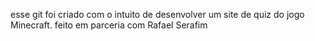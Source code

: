 esse git foi criado com o intuito de desenvolver um site de quiz do jogo Minecraft.
feito em parceria com Rafael Serafim
